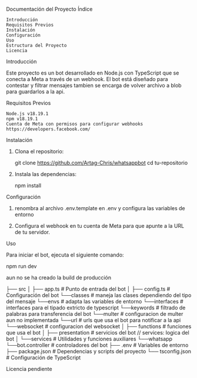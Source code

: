 Documentación del Proyecto
Índice

    Introducción
    Requisitos Previos
    Instalación
    Configuración
    Uso
    Estructura del Proyecto
    Licencia

Introducción

Este proyecto es un bot desarrollado en Node.js con TypeScript que se conecta a Meta a través de un webhook. El bot está diseñado para contestar y filtrar mensajes tambien se encarga de volver archivo a blob para guardarlos a la api.

Requisitos Previos

    Node.js v18.19.1
    npm v18.19.1
    Cuenta de Meta con permisos para configurar webhooks
    https://developers.facebook.com/

Instalación

 1. Clona el repositorio: 
  
    git clone https://github.com/Artag-Chris/whatsappbot
    cd tu-repositorio

 2. Instala las dependencias:

    npm install

Configuración

 1. renombra al archivo .env.template en .env y configura las variables de entorno

 2. Configura el webhook en tu cuenta de Meta para que apunte a la URL de tu servidor.

Uso

Para iniciar el bot, ejecuta el siguiente comando:

 npm run dev
 
 aun no se ha creado la build de producción 

 ├── src
 │   ├── app.ts                 # Punto de entrada del bot
 │   ├── config.ts                # Configuración del bot 
          └──classes                # maneja las clases dependiendo del tipo del mensaje
          └──envs                   # adapta las variables de entorno 
          └──interfaces             # interfaces para el tipado extricto de typescript
          └──keywords               # filtrado de palabras para transferencia del bot
          └──multer                 # configuracion de multer aun no implementada
          └──url                    # urls que usa el bot para notificar a la api
          └──websocket              # configuracion del websocket
 │   ├── functions                # funciones que usa el bot
 │   ├── presentation             # servicios del bot // services: logica del bot
 │        └──services                # Utilidades y funciones auxiliares
         └──whatsapp      
             └──bot.controller      # controladores del bot
 ├── .env                       # Variables de entorno
 ├── package.json               # Dependencias y scripts del proyecto
 └── tsconfig.json              # Configuración de TypeScript

Licencia
pendiente
